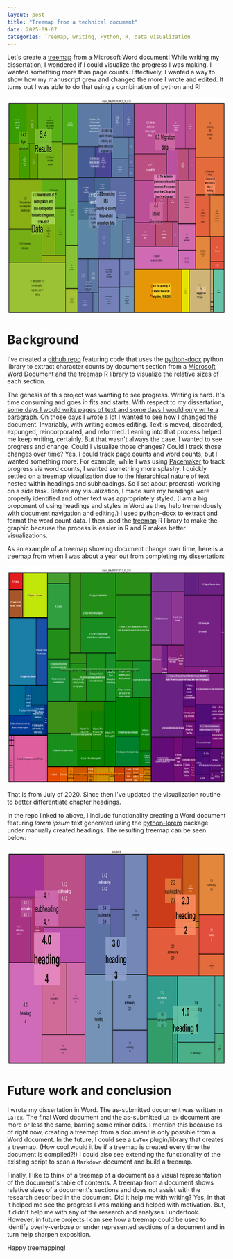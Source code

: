 ```yaml
---
layout: post
title: "Treemap from a technical document"
date: 2025-09-07
categories: Treemap, writing, Python, R, data visualization
---
```


Let's create a [treemap](https://www.cs.umd.edu/hcil/treemap/) from a Microsoft Word document! While writing my dissertation, I wondered if I could visualize the progress I was making. I wanted something more than page counts. Effectively, I wanted a way to show how my manuscript grew and changed the more I wrote and edited. It turns out I was able to do that using a combination of python and R!

<img src="/docs/images/treemap_tech_doc/chapter_data_2025_09_06_22_56_40.png" alt="final dissertation treemap" width="1000" height="500"/>

# Background
I've created a [github repo](https://github.com/mike-babb/doc_to_tree_map) featuring code that uses the [python-docx](https://pypi.org/project/python-docx/) python library to extract character counts by document section from a [Microsoft Word Document](https://en.wikipedia.org/wiki/Microsoft_Word) and the [treemap](https://cran.r-project.org/package=treemap) R library to visualize the relative sizes of each section.

The genesis of this project was wanting to see progress. Writing is hard. It's time consuming and goes in fits and starts. With respect to my dissertation, [some days I would write pages of text and some days I would only write a paragraph](https://mike-babb.github.io/blog/2022/02/01/how-i-finished_part_3). On those days I wrote a lot I wanted to see how I changed the document. Invariably, with writing comes editing. Text is moved, discarded, expunged, reincorporated, and reformed. Leaning into that process helped me keep writing, certainly. But that wasn't always the case. I wanted to see progress and change. Could I visualize those changes? Could I track those changes over time? Yes, I could track page counts and word counts, but I wanted something more. For example, while I was using [Pacemaker](https://www.pacemaker.press/home) to track progress via word counts, I wanted something more splashy. I quickly settled on a treemap visualization due to the hierarchical nature of text nested within headings and subheadings. So I set about procrasti-working on a side task. Before any visualization, I made sure my headings were properly identified and other text was appropriately styled. (I am a big proponent of using headings and styles in Word as they help tremendously with document navigation and editing.) I  used [python-docx](https://pypi.org/project/python-docx/) to extract and format the word count data. I then used the [treemap](https://cran.r-project.org/package=treemap) R library to make the graphic because the process is easier in R and R makes better visualizations. 

As an example of a treemap showing document change over time, here is a treemap from when I was about a year out from completing my dissertation:

<img src="/docs/images/treemap_tech_doc/chapter_data_2020_07_07_13_03_29.png" alt="year out" width="1000" height="500"/>

That is from July of 2020. Since then I've updated the visualization routine to better differentiate chapter headings.

In the repo linked to above, I include functionality creating a Word document featuring *lorem ipsum* text generated using the [python-lorem](https://pypi.org/project/python-lorem/) package under manually created headings. The resulting treemap can be seen below:

<img src="/docs/images/treemap_tech_doc/demo_text.png" alt="lorem ipsum tree map" width="1000" height="500"/>

# Future work and conclusion
I wrote my dissertation in Word. The as-submitted document was written in `LaTex`. The final Word document and the as-submitted `LaTex` document are more or less the same, barring some minor edits. I mention this because as of right now, creating a treemap from a document is only possible from a Word document. In the future, I could see a `LaTex` plugin/library that creates a treemap. (How cool would it be if a treemap is created every time the document is compiled?!) I could also see extending the functionality of the existing script to scan a `Markdown` document and build a treemap. 

Finally, I like to think of a treemap of a document as a visual representation of the document's table of contents. A treemap from a document shows relative sizes of a document's sections and does not assist with the research described in the document. Did it help me with writing? Yes, in that it helped me see the progress I was making and helped with motivation. But, it didn't help me with any of the research and analyses I undertook. However, in future projects I can see how a treemap could be used to identify overly-verbose or under represented sections of a document and in turn help sharpen exposition. 

Happy treemapping!








